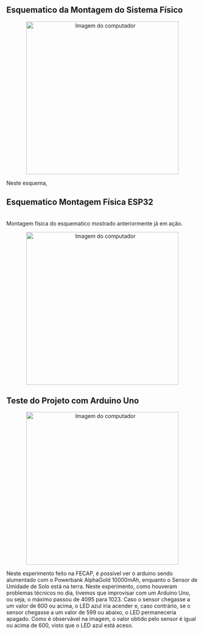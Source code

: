 ## Esquematico da Montagem do Sistema Físico
<p align="center">
    <img src="https://github.com/user-attachments/assets/b7d44df1-4f6a-4868-afb9-3c32f1cb3ef6" alt="Imagem do computador" width="400" />
</p>

Neste esquema, 

## Esquematico Montagem Física ESP32
<br>Montagem física do esquematico mostrado anteriormente já em ação.<br>
<p align="center">
    <img src="https://github.com/user-attachments/assets/b00b5cd8-870c-4a2a-9cd9-23631f02a7ca" alt="Imagem do computador" width="400" />
</p>

## Teste do Projeto com Arduino Uno
<p align="center">
    <img src="https://github.com/user-attachments/assets/772f9427-77b5-4a34-bb7a-b00d8a6517a7" alt="Imagem do computador" width="400" />
</p> 

Neste esperimento feito na FECAP, é possível ver o arduino sendo alumentado com o Powerbank AlphaGold 10000mAh, enquanto o Sensor de Umidade de Solo está na terra. Neste experimento, como houveram problemas técnicos no dia, tivemos que improvisar com um Arduino Uno, ou seja, o máximo passou de 4095 para 1023. Caso o sensor chegasse a um valor de 600 ou acima, o LED azul iria acender e, caso contrário, se o sensor chegasse a um valor de 599 ou abaixo, o LED permaneceria apagado. Como é observável na imagem, o valor obtido pelo sensor é igual ou acima de 600, visto que o LED azul está aceso.
